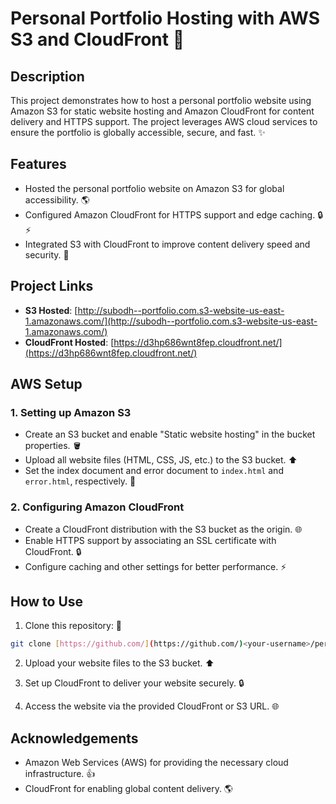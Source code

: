 # Personal Portfolio Hosting with AWS S3 and CloudFront 🚀

## Description

This project demonstrates how to host a personal portfolio website using Amazon S3 for static website hosting and Amazon CloudFront for content delivery and HTTPS support. The project leverages AWS cloud services to ensure the portfolio is globally accessible, secure, and fast. ✨

## Features

- Hosted the personal portfolio website on Amazon S3 for global accessibility. 🌎
- Configured Amazon CloudFront for HTTPS support and edge caching. 🔒 ⚡️
- Integrated S3 with CloudFront to improve content delivery speed and security. 🚀

## Project Links

- **S3 Hosted**: [http://subodh--portfolio.com.s3-website-us-east-1.amazonaws.com/](http://subodh--portfolio.com.s3-website-us-east-1.amazonaws.com/)
- **CloudFront Hosted**: [https://d3hp686wnt8fep.cloudfront.net/](https://d3hp686wnt8fep.cloudfront.net/)

## AWS Setup

### 1. Setting up Amazon S3

- Create an S3 bucket and enable "Static website hosting" in the bucket properties. 🪣
- Upload all website files (HTML, CSS, JS, etc.) to the S3 bucket. ⬆️
- Set the index document and error document to `index.html` and `error.html`, respectively. 📄

### 2. Configuring Amazon CloudFront

- Create a CloudFront distribution with the S3 bucket as the origin. 🌐
- Enable HTTPS support by associating an SSL certificate with CloudFront. 🔒
- Configure caching and other settings for better performance. ⚡

## How to Use

1. Clone this repository: 💾

```bash
git clone [https://github.com/](https://github.com/)<your-username>/personal-portfolio-aws.git 
```

2. Upload your website files to the S3 bucket. ⬆️

3. Set up CloudFront to deliver your website securely. 🔒

4. Access the website via the provided CloudFront or S3 URL. 🌐

## Acknowledgements

- Amazon Web Services (AWS) for providing the necessary cloud infrastructure. 👍
- CloudFront for enabling global content delivery. 🌎
